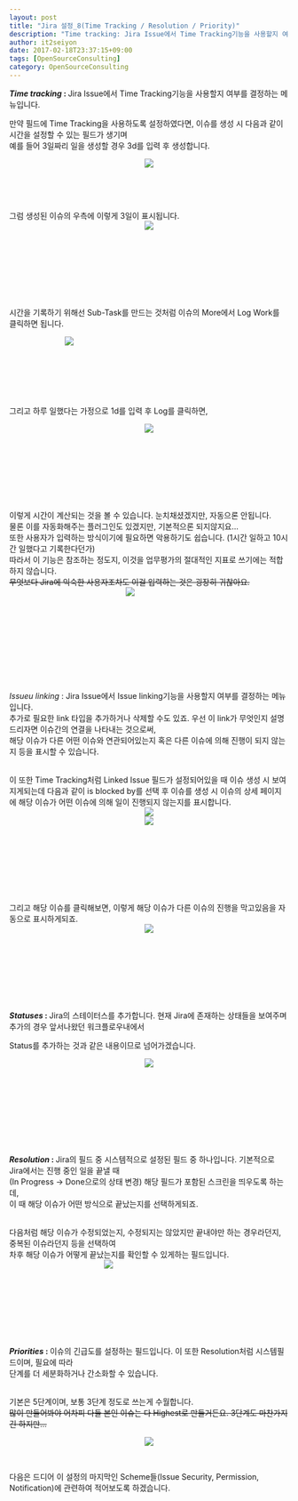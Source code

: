```yaml
---
layout: post
title: "Jira 설정_8(Time Tracking / Resolution / Priority)"
description: "Time tracking: Jira Issue에서 Time Tracking기능을 사용할지 여부를 결정하는 메뉴입니다. 만약 필드에 Time Tracking을 사용하도록 설정하였다면, 이슈를 생성 시 다음과 같이 시간을 설정할 수 있는 필드가 생.."
author: it2seiyon
date: 2017-02-18T23:37:15+09:00
tags: [OpenSourceConsulting]
category: OpenSourceConsulting
---
```

<div class="area_view">
 <div class="tt_article_useless_p_margin">
  <div>
   <b>
    <i>
     Time tracking
    </i>
    :
   </b>
   Jira Issue에서 Time Tracking기능을 사용할지 여부를 결정하는 메뉴입니다.
  </div>
  <p>
  </p>
  <div>
   <span>
    만약 필드에 Time Tracking을 사용하도록 설정하였다면, 이슈를 생성 시 다음과 같이 시간을 설정할 수 있는 필드가 생기며
   </span>
  </div>
  <div>
   <span>
    예를 들어 3일짜리 일을 생성할 경우 3d를 입력 후 생성합니다.
   </span>
  </div>
  <p style="text-align: center; clear: none; float: none;">
   <span class="imageblock" style="display:inline-block;width:783px;;height:auto;max-width:100%">
    <img src="/assets/images/68/0.png"/>
   </span>
  </p>
  <p>
   <br/>
  </p>
  <p>
   <br/>
  </p>
  <p>
   그럼 생성된 이슈의 우측에 이렇게 3일이 표시됩니다.
   <span class="imageblock" style="display:inline-block;width:510px;text-align: center;;height:auto;max-width:100%">
    <img src="/assets/images/68/1.png"/>
   </span>
  </p>
  <p>
   <br/>
  </p>
  <p>
   <br/>
  </p>
  <p>
   <br/>
  </p>
  <p>
   <br/>
  </p>
  <p>
   시간을 기록하기 위해선 Sub-Task를 만드는 것처럼 이슈의 More에서 Log Work를 클릭하면 됩니다.
  </p>
  <p>
   <span class="imageblock" style="display:inline-block;width:215px;text-align: center;;height:auto;max-width:100%">
    <img src="/assets/images/68/2.png"/>
   </span>
  </p>
  <p>
   <br/>
  </p>
  <p>
   <br/>
  </p>
  <p>
   <br/>
  </p>
  <p>
   그리고 하루 일했다는 가정으로 1d를 입력 후 Log를 클릭하면,
  </p>
  <p style="text-align: center; clear: none; float: none;">
   <span class="imageblock" style="display:inline-block;width:817px;;height:auto;max-width:100%">
    <img src="/assets/images/68/3.png"/>
   </span>
  </p>
  <p>
   <br/>
  </p>
  <p>
   <br/>
  </p>
  <p>
   <br/>
  </p>
  <p>
   <br/>
  </p>
  <div>
   <span>
    이렇게 시간이 계산되는 것을 볼 수 있습니다. 눈치채셨겠지만, 자동으론 안됩니다.
   </span>
  </div>
  <div>
   <span>
    물론 이를 자동화해주는 플러그인도 있겠지만,
   </span>
   기본적으론 되지않지요...
  </div>
  <div>
   <span>
    또한 사용자가 입력하는 방식이기에 필요하면 악용하기도 쉽습니다. (1시간 일하고 10시간 일했다고 기록한다던가)
   </span>
  </div>
  <div>
   <span>
    따라서 이 기능은 참조하는 정도지, 이것을 업무평가의 절대적인 지표로 쓰기에는
   </span>
   적합하지 않습니다.
  </div>
  <div>
   <s>
    무엇보다 Jira에 익숙한 사용자조차도 이걸 입력하는 것은 굉장히 귀찮아요.
   </s>
   <span class="imageblock" style="display:inline-block;width:435px;text-align: center;;height:auto;max-width:100%">
    <img src="/assets/images/68/4.png"/>
   </span>
  </div>
  <p>
   <br/>
  </p>
  <p>
   <br/>
  </p>
  <p>
   <br/>
  </p>
  <p>
   <br/>
  </p>
  <p>
   <br/>
  </p>
  <div>
   <span>
    <i>
     Issueu linking
    </i>
    : Jira Issue에서 Issue linking기능을 사용할지 여부를 결정하는 메뉴입니다.
   </span>
  </div>
  <div>
   <span>
    추가로 필요한 link 타입을 추가하거나 삭제할 수도 있죠. 우선 이 link가 무엇인지 설명드리자면
   </span>
   이슈간의 연결을 나타내는 것으로써,
  </div>
  <div>
   해당 이슈가 다른 어떤 이슈와 연관되어있는지 혹은 다른 이슈에 의해 진행이 되지 않는지 등을 표시할 수 있습니다.
  </div>
  <div>
   <br/>
  </div>
  <p>
  </p>
  <div>
   <span>
    이 또한 Time Tracking처럼 Linked Issue 필드가 설정되어있을 때 이슈 생성 시 보여지게되는데 다음과 같이 is blocked by를 선택 후 이슈를 생성 시 이슈의 상세 페이지에 해당 이슈가 어떤 이슈에 의해 일이 진행되지 않는지를 표시합니다.
   </span>
   <span class="imageblock" style="display:inline-block;width:646px;text-align: center;;height:auto;max-width:100%">
    <img src="/assets/images/68/5.png"/>
   </span>
  </div>
  <div>
   <span class="imageblock" style="display:inline-block;width:651px;text-align: center;;height:auto;max-width:100%">
    <img src="/assets/images/68/6.jpg"/>
   </span>
  </div>
  <p>
   <br/>
  </p>
  <p>
   <br/>
  </p>
  <p>
   <br/>
  </p>
  <p>
   <br/>
  </p>
  <p>
   그리고 해당 이슈를 클릭해보면, 이렇게 해당 이슈가 다른 이슈의 진행을 막고있음을 자동으로 표시하게되죠.
   <span class="imageblock" style="display:inline-block;width:787px;text-align: center;;height:auto;max-width:100%">
    <img src="/assets/images/68/7.png"/>
   </span>
  </p>
  <p>
   <br/>
  </p>
  <p>
   <br/>
  </p>
  <p>
   <br/>
  </p>
  <p>
   <br/>
  </p>
  <p>
   <b>
    <i>
     Statuses
    </i>
    :
   </b>
   Jira의 스테이터스를 추가합니다. 현재 Jira에 존재하는 상태들을 보여주며 추가의 경우 앞서나왔던 워크플로우내에서
  </p>
  <p>
   Status를 추가하는 것과 같은 내용이므로 넘어가겠습니다.
  </p>
  <p style="text-align: center; clear: none; float: none;">
   <span class="imageblock" style="display:inline-block;width:820px;;height:auto;max-width:100%">
    <img src="/assets/images/68/9.PNG"/>
   </span>
  </p>
  <p>
   <br/>
  </p>
  <p>
   <br/>
  </p>
  <p>
   <br/>
  </p>
  <p>
   <br/>
  </p>
  <div>
   <span>
    <br/>
   </span>
  </div>
  <div>
   <b>
    <i>
     Resolution
    </i>
    :
   </b>
   Jira의 필드 중 시스템적으로 설정된 필드 중 하나입니다. 기본적으로 Jira에서는 진행 중인 일을 끝낼 때
  </div>
  <div>
   (In Progress -&gt; Done으로의 상태 변경) 해당 필드가 포함된 스크린을 띄우도록 하는데,
  </div>
  <div>
   이 때 해당 이슈가 어떤 방식으로 끝났는지를 선택하게되죠.
  </div>
  <p>
  </p>
  <div>
   <span>
    <br/>
   </span>
  </div>
  <div>
   <span>
    다음처럼 해당 이슈가 수정되었는지, 수정되지는 않았지만 끝내야만 하는 경우라던지, 중복된 이슈라던지 등을 선택하여
   </span>
  </div>
  <div>
   <span>
    차후 해당 이슈가 어떻게 끝났는지를 확인할 수 있게하는 필드입니다.
   </span>
  </div>
  <div>
   <span class="imageblock" style="display:inline-block;width:358px;text-align: center;;height:auto;max-width:100%">
    <img src="/assets/images/68/8.png"/>
   </span>
  </div>
  <p>
   <br/>
  </p>
  <p>
   <br/>
  </p>
  <p>
   <br/>
  </p>
  <p>
   <br/>
  </p>
  <div>
   <b>
    <i>
     Priorities
    </i>
    :
   </b>
   이슈의 긴급도를 설정하는 필드입니다. 이 또한 Resolution처럼 시스템필드이며, 필요에 따라
  </div>
  <div>
   단계를 더 세분화하거나 간소화할 수 있습니다.
  </div>
  <div>
   <br/>
  </div>
  <p>
  </p>
  <div>
   <span>
    기본은 5단계이며, 보통 3단계 정도로 쓰는게 수월합니다.
   </span>
  </div>
  <div>
   <span>
    <s>
     많이 만들어봐야 어차피 다들 본인 이슈는 다 Highest로 만들거든요. 3단계도 마찬가지긴 하지만...
    </s>
   </span>
  </div>
  <p style="text-align: center; clear: none; float: none;">
   <span class="imageblock" style="display:inline-block;width:820px;;height:auto;max-width:100%">
    <img src="/assets/images/68/10.PNG"/>
   </span>
  </p>
  <p>
   <br/>
  </p>
  <p>
   다음은 드디어 이 설정의 마지막인 Scheme들(Issue Security, Permission, Notification)에 관련하여 적어보도록 하겠습니다.
  </p>
  <p>
   <br/>
  </p>
  <p>
   <br/>
  </p>
  <p>
   <br/>
  </p>
  <p>
   <br/>
  </p>
  <p>
   <br/>
  </p>
  <p>
   <br/>
  </p>
  <p>
   <br/>
  </p>
  <p>
   <br/>
  </p>
  <p>
   <br/>
  </p>
  <p>
   <br/>
  </p>
  <p>
   <br/>
  </p>
  <p>
   <br/>
  </p>
  <p>
   <br/>
  </p>
  <p>
   <br/>
  </p>
  <p>
   <br/>
  </p>
  <p>
   <br/>
  </p>
  <p>
   <br/>
  </p>
  <p>
   <br/>
  </p>
  <p>
   <br/>
  </p>
  <p>
   <br/>
  </p>
  <p>
   <br/>
  </p>
  <p>
   <br/>
  </p>
  <p>
   <br/>
  </p>
  <p>
   <br/>
  </p>
  <p>
   <br/>
  </p>
  <div class="container_postbtn">
  </div>
  <div style="text-align:left; padding-top:10px;clear:both">
  </div>
 </div>
</div>
